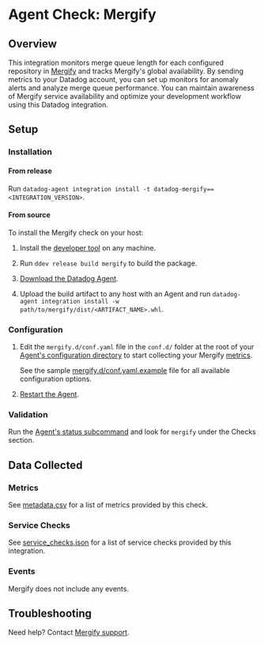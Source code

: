 # Agent Check: Mergify

## Overview

This integration monitors merge queue length for each configured repository in
[Mergify][1] and tracks Mergify's global availability. By sending metrics to your
Datadog account, you can set up monitors for anomaly alerts and analyze merge
queue performance. You can maintain awareness of Mergify service availability
and optimize your development workflow using this Datadog integration.

## Setup

### Installation

#### From release

Run `datadog-agent integration install -t datadog-mergify==<INTEGRATION_VERSION>`.

#### From source

To install the Mergify check on your host:

1. Install the [developer tool][8] on any machine.

2. Run `ddev release build mergify` to build the package.

3. [Download the Datadog Agent][2].

4. Upload the build artifact to any host with an Agent and
 run `datadog-agent integration install -w
 path/to/mergify/dist/<ARTIFACT_NAME>.whl`.

### Configuration

1. Edit the `mergify.d/conf.yaml` file in the `conf.d/` folder at the root of your [Agent's configuration directory][9] to start collecting your Mergify [metrics](#metrics).

   See the sample [mergify.d/conf.yaml.example][3] file for all available configuration options.

2. [Restart the Agent][4].

### Validation

Run the [Agent's status subcommand][5] and look for `mergify` under the Checks section.

## Data Collected

### Metrics

See [metadata.csv][6] for a list of metrics provided by this check.

### Service Checks

See [service_checks.json][7] for a list of service checks provided by this integration.

### Events

Mergify does not include any events.

## Troubleshooting

Need help? Contact [Mergify support][1].

[1]: https://mergify.com
[2]: https://app.datadoghq.com/account/settings#agent
[3]: https://github.com/DataDog/integrations-extras/blob/master/mergify/datadog_checks/mergify/data/conf.yaml.example
[4]: https://docs.datadoghq.com/agent/guide/agent-commands/#start-stop-and-restart-the-agent
[5]: https://docs.datadoghq.com/agent/guide/agent-commands/#agent-status-and-information
[6]: https://github.com/DataDog/integrations-extras/blob/master/mergify/metadata.csv
[7]: https://github.com/DataDog/integrations-extras/blob/master/mergify/assets/service_checks.json
[8]: https://docs.datadoghq.com/developers/integrations/new_check_howto/#configure-the-developer-tool
[9]: https://docs.datadoghq.com/agent/guide/agent-configuration-files/#agent-configuration-directory
